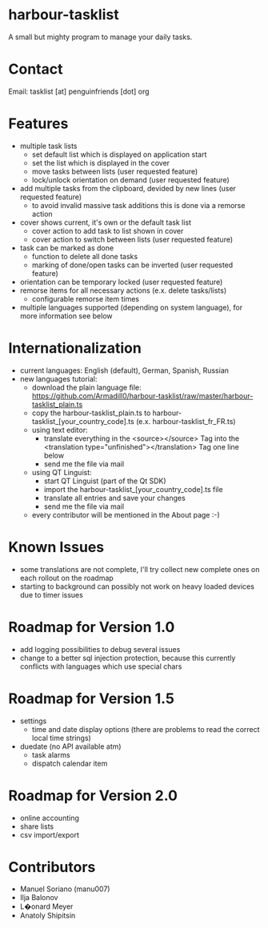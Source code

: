 harbour-tasklist
================

A small but mighty program to manage your daily tasks.

Contact
================
Email: tasklist [at] penguinfriends [dot] org

Features
================
- multiple task lists
    - set default list which is displayed on application start
    - set the list which is displayed in the cover
    - move tasks between lists (user requested feature)
    - lock/unlock orientation on demand (user requested feature)
- add multiple tasks from the clipboard, devided by new lines (user requested feature)
    - to avoid invalid massive task additions this is done via a remorse action
- cover shows current, it's own or the default task list
    - cover action to add task to list shown in cover
    - cover action to switch between lists (user requested feature)
- task can be marked as done
    - function to delete all done tasks
    - marking of done/open tasks can be inverted (user requested feature)
- orientation can be temporary locked (user requested feature)
- remorse items for all necessary actions (e.x. delete tasks/lists)
    - configurable remorse item times
- multiple languages supported (depending on system language), for more information see below

Internationalization
================
- current languages: English (default), German, Spanish, Russian
- new languages tutorial:
    - download the plain language file: https://github.com/Armadill0/harbour-tasklist/raw/master/harbour-tasklist_plain.ts
    - copy the harbour-tasklist_plain.ts to harbour-tasklist_[your_country_code].ts (e.x. harbour-tasklist_fr_FR.ts)
    - using text editor:
        - translate everything in the \<source\>\</source\> Tag into the \<translation type="unfinished"\>\</translation\> Tag one line below
        - send me the file via mail
    - using QT Linguist:
        - start QT Linguist (part of the Qt SDK)
        - import the harbour-tasklist_[your_country_code].ts file
        - translate all entries and save your changes
        - send me the file via mail
    - every contributor will be mentioned in the About page :-)

Known Issues
================
- some translations are not complete, I'll try collect new complete ones on each rollout on the roadmap
- starting to background can possibly not work on heavy loaded devices due to timer issues

Roadmap for Version 1.0
================
- add logging possibilities to debug several issues
- change to a better sql injection protection, because this currently conflicts with languages which use special chars

Roadmap for Version 1.5
================
- settings
    - time and date display options (there are problems to read the correct local time strings)
- duedate (no API available atm)
    - task alarms
    - dispatch calendar item

Roadmap for Version 2.0
================
- online accounting
- share lists
- csv import/export

Contributors
================
- Manuel Soriano (manu007)
- Ilja Balonov
- L�onard Meyer
- Anatoly Shipitsin
